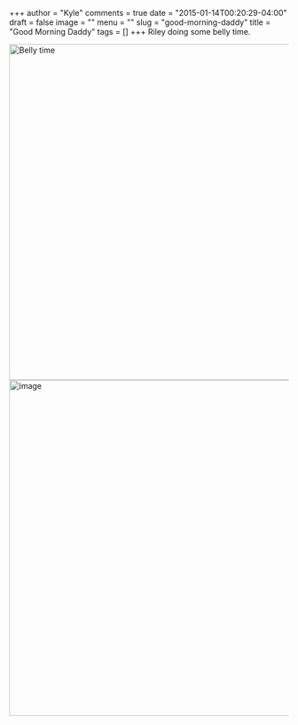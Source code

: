 +++
author = "Kyle"
comments = true
date = "2015-01-14T00:20:29-04:00"
draft = false
image = ""
menu = ""
slug = "good-morning-daddy"
title = "Good Morning Daddy"
tags = []
+++
Riley doing some belly time.
<!--more-->
<a href="https://kylethornton.smugmug.com/Family/Riley-Marie/20150101-to-20150112/i-hWWwQ7M/A">
	<img class="aligncenter wp-image-42 size-large" src="https://photos.smugmug.com/Family/Riley-Marie/20150101-to-20150112/i-hWWwQ7M/0/2877x2158/image1-2877x2158.jpg" alt="Belly time" width="604"/>
</a>

<a href="https://kylethornton.smugmug.com/Family/Riley-Marie/20150101-to-20150112/i-C4HQvPD/A">
	<img class="aligncenter wp-image-44 size-large" src="https://photos.smugmug.com/Family/Riley-Marie/20150101-to-20150112/i-C4HQvPD/0/2877x2158/image2-2877x2158.jpg" alt="image" width="604" />
</a>
